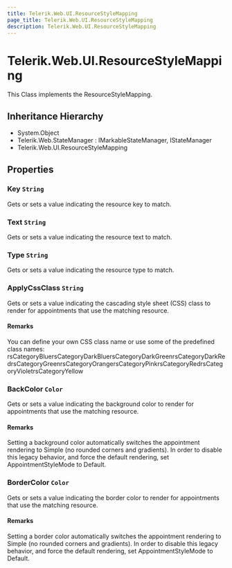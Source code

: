 ```yaml
---
title: Telerik.Web.UI.ResourceStyleMapping
page_title: Telerik.Web.UI.ResourceStyleMapping
description: Telerik.Web.UI.ResourceStyleMapping
---
```


# Telerik.Web.UI.ResourceStyleMapping

This Class implements the ResourceStyleMapping.

## Inheritance Hierarchy

* System.Object
* Telerik.Web.StateManager : IMarkableStateManager, IStateManager
* Telerik.Web.UI.ResourceStyleMapping

## Properties

###  Key `String`

Gets or sets a value indicating the resource key to match.

###  Text `String`

Gets or sets a value indicating the resource text to match.

###  Type `String`

Gets or sets a value indicating the resource type to match.

###  ApplyCssClass `String`

Gets or sets a value indicating the cascading style sheet (CSS) class
            to render for appointments that use the matching resource.

#### Remarks
You can define your own CSS class name or use some of the predefined class names:
            rsCategoryBluersCategoryDarkBluersCategoryDarkGreenrsCategoryDarkRedrsCategoryGreenrsCategoryOrangersCategoryPinkrsCategoryRedrsCategoryVioletrsCategoryYellow

###  BackColor `Color`

Gets or sets a value indicating the background color
            to render for appointments that use the matching resource.

#### Remarks
Setting a background color automatically switches the appointment rendering
            to Simple (no rounded corners and gradients). In order to disable this
            legacy behavior, and force the default rendering, set AppointmentStyleMode
            to Default.

###  BorderColor `Color`

Gets or sets a value indicating the border color
            to render for appointments that use the matching resource.

#### Remarks
Setting a border color automatically switches the appointment rendering
            to Simple (no rounded corners and gradients). In order to disable this
            legacy behavior, and force the default rendering, set AppointmentStyleMode
            to Default.

